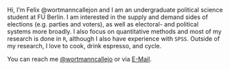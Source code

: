 Hi, I’m Felix @wortmanncallejon and I am an undergraduate political science student at FU Berlin.
I am interested in the supply and demand sides of elections (e.g. parties and voters), as well as electoral- and political systems more broadly.
I also focus on quantitative methods and most of my research is done in <code>R</code>, although I also have experience with <code>SPSS</code>.
Outside of my research, I love to cook, drink espresso, and cycle. 

You can reach me [@wortmanncallejo](https://twitter.com/wortmanncallejo) or via [E-Mail](mailto:felix.wortmann-callejon@fu-berlin.de).

